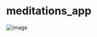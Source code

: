 # meditations_app

![image](https://user-images.githubusercontent.com/30128845/140774919-37a027f3-1b5d-43c0-ac65-567ac54cabc4.png)

